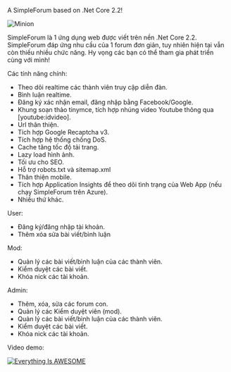 
A SimpleForum based on .Net Core 2.2!

![Minion](https://forum-ids.org/wp-content/themes/forumids/img/forum-international-volunteering.png)

SimpleForum là 1 ứng dụng web được viết trên nền .Net Core 2.2. SimpleForum đáp ứng nhu cầu của 1 forum đơn giản, tuy nhiên hiện tại vẫn còn thiếu nhiều chức năng. Hy vọng các bạn có thể tham gia phát triển cùng với mình! 

Các tính năng chính:
+ Theo dõi realtime các thành viên truy cập diễn đàn.
+ Bình luận realtime.
+ Đăng ký xác nhận email, đăng nhập bằng Facebook/Google.
+ Khung soạn thảo tinymce, tích hợp nhúng video Youtube thông qua [youtube:idvideo].
+ Url thân thiện.
+ Tích hợp Google Recaptcha v3.
+ Tích hợp hệ thống chống DoS.
+ Cache tăng tốc độ tải trang.
+ Lazy load hình ảnh.
+ Tối ưu cho SEO.
+ Hỗ trợ robots.txt và sitemap.xml
+ Thân thiện mobile.
+ Tích hợp Application Insights để theo dõi tình trạng của Web App (nếu chạy SimpleForum trên Azure).
+ Nhiều thứ khác.


User:
+ Đăng ký/đăng nhập tài khoản.
+ Thêm xóa sửa bài viết/bình luận

Mod:
+ Quản lý các bài viết/bình luận của các thành viên.
+ Kiểm duyệt các bài viết.
+ Khóa nick các tài khoản.

Admin:
+ Thêm, xóa, sửa các forum con.
+ Quản lý các Kiểm duyệt viên (mod).
+ Quản lý các bài viết/bình luận của các thành viên.
+ Kiểm duyệt các bài viết.
+ Khóa nick các tài khoản.


Video demo: 

[![Everything Is AWESOME](https://img.youtube.com/vi/xM-cXO8PZKw/0.jpg)](https://www.youtube.com/watch?v=xM-cXO8PZKw "SimpleForum")

